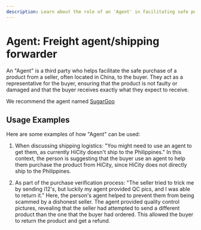 ```yaml
---
description: Learn about the role of an 'Agent' in facilitating safe purchases from international sellers, including real-world examples.
---
```


# Agent: Freight agent/shipping forwarder

An "Agent" is a third party who helps facilitate the safe purchase of a product from a seller, often located in China, to the buyer. They act as a representative for the buyer, ensuring that the product is not faulty or damaged and that the buyer receives exactly what they expect to receive.

We recommend the agent named [SugarGoo](https://airreps.link/sugargoo/)
## Usage Examples

Here are some examples of how "Agent" can be used:

1. When discussing shipping logistics: "You might need to use an agent to get them, as currently HiCity doesn't ship to the Philippines." In this context, the person is suggesting that the buyer use an agent to help them purchase the product from HiCity, since HiCity does not directly ship to the Philippines.

2. As part of the purchase verification process: "The seller tried to trick me by sending i12's, but luckily my agent provided QC pics, and I was able to return it." Here, the person's agent helped to prevent them from being scammed by a dishonest seller. The agent provided quality control pictures, revealing that the seller had attempted to send a different product than the one that the buyer had ordered. This allowed the buyer to return the product and get a refund.

